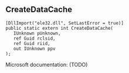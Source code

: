 ## CreateDataCache

```
[DllImport("ole32.dll", SetLastError = true)]
public static extern int CreateDataCache(
   IUnknown pUnknown,
   ref Guid rclsid,
   ref Guid riid,
   out IUnknown ppv
);
```

Microsoft documentation: (TODO)
